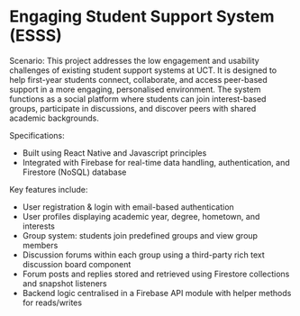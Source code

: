 # Engaging Student Support System (ESSS)

Scenario:
This project addresses the low engagement and usability challenges of existing student support systems at UCT. It is designed to help first-year students connect, collaborate, and access peer-based support in a more engaging, personalised environment. The system functions as a social platform where students can join interest-based groups, participate in discussions, and discover peers with shared academic backgrounds.

Specifications:
- Built using React Native and Javascript principles
- Integrated with Firebase for real-time data handling, authentication, and Firestore (NoSQL) database

Key features include:
- User registration & login with email-based authentication
- User profiles displaying academic year, degree, hometown, and interests
- Group system: students join predefined groups and view group members
- Discussion forums within each group using a third-party rich text discussion board component
- Forum posts and replies stored and retrieved using Firestore collections and snapshot listeners
- Backend logic centralised in a Firebase API module with helper methods for reads/writes
